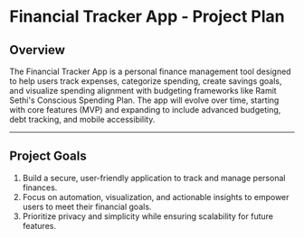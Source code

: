# Financial Tracker App - Project Plan

## **Overview**
The Financial Tracker App is a personal finance management tool designed to help users track expenses, categorize spending, create savings goals, and visualize spending alignment with budgeting frameworks like Ramit Sethi's Conscious Spending Plan. The app will evolve over time, starting with core features (MVP) and expanding to include advanced budgeting, debt tracking, and mobile accessibility.

---

## **Project Goals**
1. Build a secure, user-friendly application to track and manage personal finances.
2. Focus on automation, visualization, and actionable insights to empower users to meet their financial goals.
3. Prioritize privacy and simplicity while ensuring scalability for future features.
